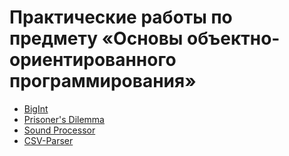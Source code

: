 # Практические работы по предмету «Основы объектно-ориентированного программирования»

* [BigInt](Big-Int)
* [Prisoner's Dilemma](https://github.com/llirik42/Prisoner-Dilemma)
* [Sound Processor](Sound-Processor)
* [CSV-Parser](CSV-Parser)
